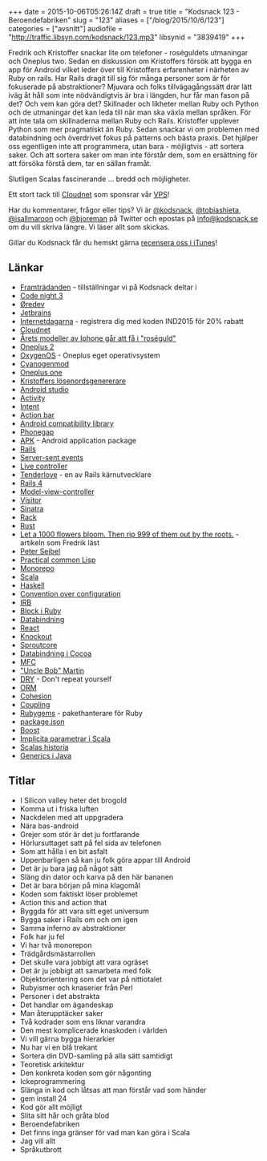 +++
date = 2015-10-06T05:26:14Z
draft = true
title = "Kodsnack 123 - Beroendefabriken"
slug = "123"
aliases = ["/blog/2015/10/6/123"]
categories = ["avsnitt"]
audiofile = "http://traffic.libsyn.com/kodsnack/123.mp3"
libsynid = "3839419"
+++

Fredrik och Kristoffer snackar lite om telefoner - roséguldets utmaningar och Oneplus two. Sedan en diskussion om Kristoffers försök att bygga en app för Android vilket leder över till Kristoffers erfarenheter i närheten av Ruby on rails. Har Rails dragit till sig för många personer som är för fokuserade på abstraktioner? Mjuvara och folks tillvägagångssätt drar lätt iväg åt håll som inte nödvändigtvis är bra i längden, hur får man fason på det? Och vem kan göra det? Skillnader och likheter mellan Ruby och Python och de utmaningar det kan leda till när man ska växla mellan språken. För att inte tala om skillnaderna mellan Ruby och Rails. Kristoffer upplever Python som mer pragmatiskt än Ruby. Sedan snackar vi om problemen med databindning och överdrivet fokus på patterns och bästa praxis. Det hjälper oss egentligen inte att programmera, utan bara - möjligtvis - att sortera saker. Och att sortera saker om man inte förstår dem, som en ersättning för att försöka förstå dem, tar en sällan framåt.

Slutligen Scalas fascinerande … bredd och möjligheter.

Ett stort tack till [Cloudnet](http://www.cloudnet.se) som sponsrar vår [VPS](http://en.wikipedia.org/wiki/Virtual_private_server)!

Har du kommentarer, frågor eller tips? Vi är [@kodsnack](https://www.twitter.com/kodsnack), [@tobiashieta](https://www.twitter.com/tobiashieta), [@isallmaroon](https://www.twitter.com/isallmaroon) och [@bjoreman](https://www.twitter.com/bjoreman) på Twitter och epostas på [info@kodsnack.se](mailto:info@kodsnack.se) om du vill skriva längre. Vi läser allt som skickas.

Gillar du Kodsnack får du hemskt gärna [recensera oss i iTunes](http://itunes.apple.com/se/podcast/kodsnack/id561631498?l=en)!

## Länkar ##
* [Framträdanden](http://kodsnack.se/events/) - tillställningar vi på Kodsnack deltar i
* [Code night 3](http://event.computersweden.se/codenight3)
* [Øredev](http://oredev.org)
* [Jetbrains](https://www.jetbrains.com)
* [Internetdagarna](https://internetdagarna.se) - registrera dig med koden IND2015 för 20% rabatt
* [Cloudnet](http://www.cloudnet.se)
* [Årets modeller av Iphone går att få i "roséguld"](http://www.apple.com/shop/buy-iphone/iphone6s/4.7-inch-display-64gb-rose-gold)
* [Oneplus 2](https://oneplus.net/2)
* [OxygenOS](https://oneplus.net/2/oxygenos) - Oneplus eget operativsystem
* [Cyanogenmod](https://en.wikipedia.org/wiki/CyanogenMod)
* [Oneplus one](https://oneplus.net/one)
* [Kristoffers lösenordsgenererare](https://github.com/krig/passyapp)
* [Android studio](http://developer.android.com/tools/studio/index.html)
* [Activity](http://developer.android.com/reference/android/app/Activity.html)
* [Intent](http://developer.android.com/reference/android/content/Intent.html)
* [Action bar](http://developer.android.com/guide/topics/ui/actionbar.html)
* [Android compatibility library](https://developer.android.com/tools/support-library/index.html)
* [Phonegap](http://phonegap.com/)
* [APK](https://en.wikipedia.org/wiki/Android_application_package) - Android application package
* [Rails](https://en.wikipedia.org/wiki/Ruby_on_Rails)
* [Server-sent events](https://developer.mozilla.org/en-US/docs/Web/API/Server-sent_events)
* [Live controller](http://edgeapi.rubyonrails.org/classes/ActionController/Live.html)
* [Tenderlove](http://tenderlovemaking.com/) - en av Rails kärnutvecklare
* [Rails 4](https://blog.engineyard.com/2013/rails-4-changes)
* [Model-view-controller](https://en.wikipedia.org/wiki/Model%E2%80%93view%E2%80%93controller)
* [Visitor](https://en.wikipedia.org/wiki/Visitor_pattern)
* [Sinatra](https://en.wikipedia.org/wiki/Sinatra_%28software%29)
* [Rack](https://en.wikipedia.org/wiki/Rack_%28web_server_interface%29)
* [Rust](https://www.rust-lang.org/)
* [Let a 1000 flowers bloom. Then rip 999 of them out by the roots.](http://www.gigamonkeys.com/flowers/) - artikeln som Fredrik läst
* [Peter Seibel](http://www.gigamonkeys.com/resume/)
* [Practical common Lisp](http://www.gigamonkeys.com/book/)
* [Monorepo](http://blog.rocketpoweredjetpants.com/2015/04/monorepo-one-source-code-repository-to.html)
* [Scala](http://scala-lang.org/)
* [Haskell](https://www.haskell.org/)
* [Convention over configuration](https://en.wikipedia.org/wiki/Convention_over_configuration)
* [IRB](https://en.wikipedia.org/wiki/Interactive_Ruby_Shell)
* [Block i Ruby](http://rubylearning.com/satishtalim/ruby_blocks.html)
* [Databindning](https://en.wikipedia.org/wiki/Data_binding)
* [React](http://facebook.github.io/react/)
* [Knockout](http://knockoutjs.com/)
* [Sproutcore](http://sproutcore.com/)
* [Databindning i Cocoa](https://developer.apple.com/library/mac/documentation/Cocoa/Conceptual/CocoaBindings/Concepts/WhatAreBindings.html)
* [MFC](https://en.wikipedia.org/wiki/Microsoft_Foundation_Class_Library)
* ["Uncle Bob" Martin](https://en.wikipedia.org/wiki/Robert_Cecil_Martin)
* [DRY](https://en.wikipedia.org/wiki/Don%27t_repeat_yourself) - Don't repeat yourself
* [ORM](https://en.wikipedia.org/wiki/Object-relational_mapping)
* [Cohesion](https://en.wikipedia.org/wiki/Cohesion_%28computer_science%29)
* [Coupling](https://en.wikipedia.org/wiki/Coupling_%28computer_programming%29)
* [Rubygems](https://en.wikipedia.org/wiki/RubyGems) - pakethanterare för Ruby
* [package.json](https://docs.npmjs.com/files/package.json)
* [Boost](https://en.wikipedia.org/wiki/Boost_%28C%2B%2B_libraries%29)
* [Implicita parametrar i Scala](http://docs.scala-lang.org/tutorials/tour/implicit-parameters.html)
* [Scalas historia](https://en.wikipedia.org/wiki/Scala_%28programming_language%29#History)
* [Generics i Java](https://en.wikipedia.org/wiki/Generics_in_Java)

## Titlar ##
* I Silicon valley heter det brogold
* Komma ut i friska luften
* Nackdelen med att uppgradera
* Nära bas-android
* Grejer som stör är det ju fortfarande
* Hörlursuttaget satt på fel sida av telefonen
* Som att hålla i en bit asfalt
* Uppenbarligen så kan ju folk göra appar till Android
* Det är ju bara jag på något sätt
* Släng din dator och karva på den här bananen
* Det är bara början på mina klagomål
* Koden som faktiskt löser problemet
* Action this and action that
* Byggda för att vara sitt eget universum
* Bygga saker i Rails om och om igen
* Samma inferno av abstraktioner
* Folk har ju fel
* Vi har två monorepon
* Trädgårdsmästarrollen
* Det skulle vara jobbigt att vara ogräset
* Det är ju jobbigt att samarbeta med folk
* Objektorientering som det var på nittiotalet
* Rubyismer och knaserier från Perl
* Personer i det abstrakta
* Det handlar om ägandeskap
* Man återupptäcker saker
* Två kodrader som ens liknar varandra
* Den mest komplicerade knaskoden i världen
* Vi vill gärna bygga hierarkier
* Nu har vi en blå trekant
* Sortera din DVD-samling på alla sätt samtidigt
* Teoretisk arkitektur
* Den konkreta koden som gör någonting
* Ickeprogrammering
* Slänga in kod och låtsas att man förstår vad som händer
* gem install 24
* Kod gör allt möjligt
* Slita sitt hår och gråta blod
* Beroendefabriken
* Det finns inga gränser för vad man kan göra i Scala
* Jag vill allt
* Språkutbrott